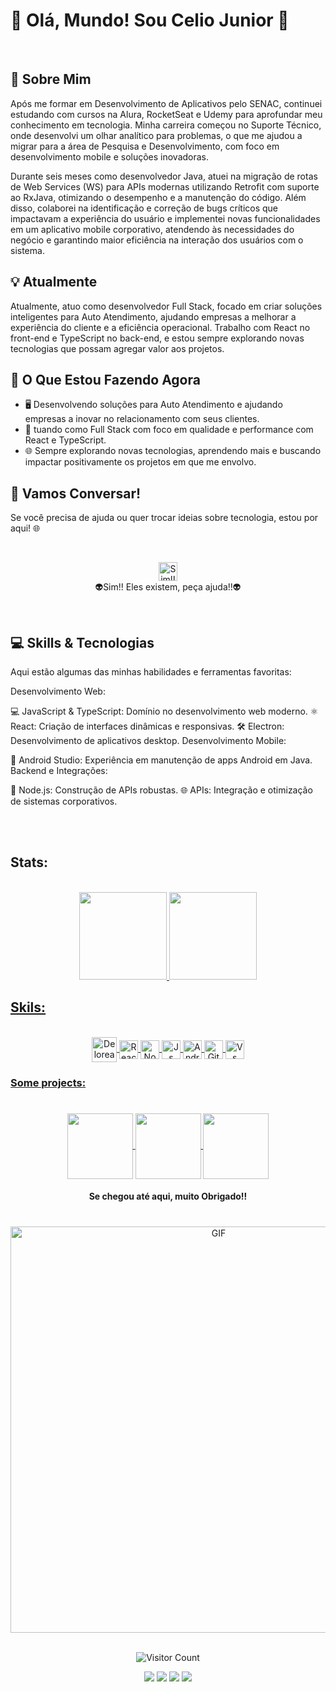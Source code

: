 # 🚀 Olá, Mundo! Sou Celio Junior 👋

<br>

## 🌟 Sobre Mim

Após me formar em Desenvolvimento de Aplicativos pelo SENAC, continuei estudando com cursos na Alura, RocketSeat e Udemy para aprofundar meu conhecimento em tecnologia. Minha carreira começou no Suporte Técnico, onde desenvolvi um olhar analítico para problemas, o que me ajudou a migrar para a área de Pesquisa e Desenvolvimento, com foco em desenvolvimento mobile e soluções inovadoras.

Durante seis meses como desenvolvedor Java, atuei na migração de rotas de Web Services (WS) para APIs modernas utilizando Retrofit com suporte ao RxJava, otimizando o desempenho e a manutenção do código. Além disso, colaborei na identificação e correção de bugs críticos que impactavam a experiência do usuário e implementei novas funcionalidades em um aplicativo mobile corporativo, atendendo às necessidades do negócio e garantindo maior eficiência na interação dos usuários com o sistema.

## 💡 Atualmente

Atualmente, atuo como desenvolvedor Full Stack, focado em criar soluções inteligentes para Auto Atendimento, ajudando empresas a melhorar a experiência do cliente e a eficiência operacional. Trabalho com React no front-end e TypeScript no back-end, e estou sempre explorando novas tecnologias que possam agregar valor aos projetos.

## 🚀 O Que Estou Fazendo Agora

- 🖥️ Desenvolvendo soluções para Auto Atendimento e ajudando empresas a inovar no relacionamento com seus clientes.
- 🔧 tuando como Full Stack com foco em qualidade e performance com React e TypeScript.
- 🌐 Sempre explorando novas tecnologias, aprendendo mais e buscando impactar positivamente os projetos em que me envolvo.

## 🤝 Vamos Conversar!

Se você precisa de ajuda ou quer trocar ideias sobre tecnologia, estou por aqui! 🌐

<br/>
<p align="center">
  <img src="https://user-images.githubusercontent.com/74038190/235223585-049a7ac0-b529-416d-b504-ed24aea7d99b.gif" alt="Sim!! Eles existem, peça ajuda!!" width="30"/>
  <br>
  👽Sim!! Eles existem, peça ajuda!!👽
</p>

<br/>

## 💻 Skills & Tecnologias

Aqui estão algumas das minhas habilidades e ferramentas favoritas:

Desenvolvimento Web:

💻 JavaScript & TypeScript: Domínio no desenvolvimento web moderno.
⚛️ React: Criação de interfaces dinâmicas e responsivas.
🛠️ Electron: Desenvolvimento de aplicativos desktop.
Desenvolvimento Mobile:

📱 Android Studio: Experiência em manutenção de apps Android em Java.
Backend e Integrações:

🔧 Node.js: Construção de APIs robustas.
🌐 APIs: Integração e otimização de sistemas corporativos.

<br>
<br>

## Stats:
<br>


<div align="center">
  <a href="https://github.com/AIemao">
  <img display:"flex" height="140em" src="https://github-readme-stats.vercel.app/api?username=AIemao&show_icons=true&hide=contribs,prs&cache_seconds=86400&theme=omni"/>
  <img display:"flex" height="140em" src="https://github-readme-stats.vercel.app/api/top-langs/?username=AIemao&layout=compact&langs_count=6&theme=omni"/>
</div>
  
## Skils: 
<div style="display: inline_block" align="center" ><br> 
  <img align="center" alt="Delorean" src="https://user-images.githubusercontent.com/84292058/158842101-75c01d84-a866-4fc8-ac7b-8f9adf582444.gif" height="40px" />
  <img align="center" alt="React" src="https://user-images.githubusercontent.com/74038190/212257467-871d32b7-e401-42e8-a166-fcfd7baa4c6b.gif" height="30px" />
  <img align="center" alt="Node" src="https://user-images.githubusercontent.com/74038190/212257460-738ff738-247f-4445-a718-cdd0ca76e2db.gif" height="30px" />
  <img align="center" alt="Js" src="https://user-images.githubusercontent.com/74038190/212257454-16e3712e-945a-4ca2-b238-408ad0bf87e6.gif" height="30" />
<!--   <img align="center" alt="Mongo" src="" height="30" /> -->
  <img align="center" alt="Android" src="https://user-images.githubusercontent.com/74038190/212281763-e6ecd7ef-c4aa-45b6-a97c-f33f6bb592bd.gif" height="30" />
  <img align="center" alt="Git" src="https://user-images.githubusercontent.com/74038190/212257468-1e9a91f1-b626-4baa-b15d-5c385dfa7ed2.gif" height="30" />        
  <img align="center" alt="Vs" height="30" src="https://user-images.githubusercontent.com/74038190/212257465-7ce8d493-cac5-494e-982a-5a9deb852c4b.gif" height="30" />
</div>
 
### Some projects: 
 #  
<div align="center">
 <a href="https://github.com/AIemao/coffeDelivery">
  <img align="center" height="105em" src="https://github-readme-stats.vercel.app/api/pin/?username=AIemao&repo=coffeDelivery&theme=radical" />
 </a>
 <a href="https://github.com/AIemao/fakeStoreApiReact">
  <img align="center" height="105em" src="https://github-readme-stats.vercel.app/api/pin/?username=AIemao&repo=fakeStoreApiReact&theme=radical" />
 </a>
 <a href="https://github.com/AIemao/fakeStoreApiVue">
  <img align="center" height="105em" src="https://github-readme-stats.vercel.app/api/pin/?username=AIemao&repo=fakeStoreApiVue&theme=radical" />
 </a>
</div>
  
<div align="center">  
 <h4>Se chegou até aqui, muito Obrigado!!</h4>
 </div>
  
 #
  
<div align="center">
 <img alt="GIF" src="https://user-images.githubusercontent.com/84292058/158844820-ff9213ea-434a-4734-807a-ce76f0a9bd35.gif" width="650px">
</div>

<br>
  
<div align="center">
   
  ![Visitor Count](https://profile-counter.glitch.me/{AIemao}/count.svg)
   
 </div>
  
  

  

 
<div align="center">   
  <a href="https://www.instagram.com/juniorcelios/" target="_blank"><img src="https://img.shields.io/badge/-Instagram-%23E4405F?style=for-the-badge&logo=instagram&logoColor=white" target="_blank"></a>
 </a> 
  <a href = "mailto:celioju@hotmail.com"><img src="https://img.shields.io/badge/-Gmail-%23333?style=for-the-badge&logo=gmail&logoColor=white" target="_blank"></a>
  <a href="https://www.linkedin.com/in/celio-junior-152529193/" target="_blank"><img src="https://img.shields.io/badge/-LinkedIn-%230077B5?style=for-the-badge&logo=linkedin&logoColor=white" target="_blank"></a> 
  <a href="https://www.facebook.com/celio.juniortinti" target="_blank"><img src="https://img.shields.io/badge/Facebook-1877F2?style=for-the-badge&logo=facebook&logoColor=white" target="_blank"></a> 
  
  </div>


